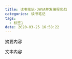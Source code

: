 ```yaml
---
title: 读书笔记-JAVA并发编程实战
categories: 读书笔记
tags:
  - 标签1
date: 2020-03-25 16:58:22
---
```


摘要内容

<!-- more -->

文本内容

